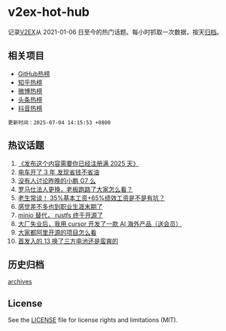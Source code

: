 # v2ex-hot-hub

 记录[V2EX](https://www.v2ex.com/)从 2021-01-06 日至今的热门话题。每小时抓取一次数据，按天[归档](archives)。
 
 ## 相关项目

- [GitHub热榜](https://github.com/snaildev/github-hot-hub)
- [知乎热榜](https://github.com/snaildev/zhihu-hot-hub)
- [微博热榜](https://github.com/snaildev/weibo-hot-hub)
- [头条热榜](https://github.com/snaildev/toutiao-hot-hub)
- [抖音热榜](https://github.com/snaildev/douyin-hot-hub)


 `更新时间：2025-07-04 14:15:53 +0800`

## 热议话题

1. [《发布这个内容需要你已经注册满 2025 天》](https://www.v2ex.com/t/1142771)
1. [电车开了 3 年 发现省钱不省油](https://www.v2ex.com/t/1142850)
1. [没有人讨论昨晚的小鹏 G7 么](https://www.v2ex.com/t/1142950)
1. [罗马仕法人更换，老板跑路了大家怎么看？](https://www.v2ex.com/t/1142905)
1. [老生常谈！ 35%基本工资+65%绩效工资是不是有坑？](https://www.v2ex.com/t/1142835)
1. [感觉差不多也到职业生涯末期了](https://www.v2ex.com/t/1142886)
1. [minio 替代， rustfs 终于开源了](https://www.v2ex.com/t/1142853)
1. [大厂失业后，我用 cursor 开发了一款 AI 海外产品（送会员）](https://www.v2ex.com/t/1142797)
1. [大家都阿里开源的项目怎么看](https://www.v2ex.com/t/1142889)
1. [首发入的 13 换了三方电池还是蛮爽的](https://www.v2ex.com/t/1142918)

## 历史归档

[archives](archives)

## License

See the [LICENSE](LICENSE) file for license rights and limitations (MIT).
